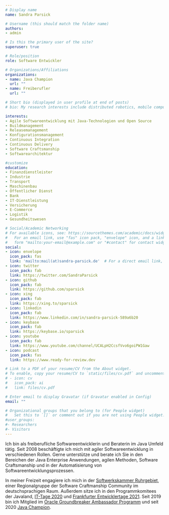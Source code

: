 ```yaml
---
# Display name
name: Sandra Parsick

# Username (this should match the folder name)
authors:
- admin

# Is this the primary user of the site?
superuser: true

# Role/position
role: Software Entwickler

# Organizations/Affiliations
organizations:
- name: Java Champion
  url: ""
- name: Freiberufler
  url: ""

# Short bio (displayed in user profile at end of posts)
# bio: My research interests include distributed robotics, mobile computing and programmable matter.

interests:
- Agile Softwareentwicklung mit Java-Technologien und Open Source
- Buildmanagement
- Releasemanagement
- Konfigurationsmanagement
- Continuous Integration
- Continuous Delivery
- Software Craftsmanship
- Softwarearchitektur

#customize
education:
- Finanzdienstleister
- Industrie
- Transport
- Maschinenbau
- Öffentlicher Dienst
- Bank
- IT-Dienstleistung
- Versicherung
- E-Commerce
- Logistik
- Gesundheitswesen

# Social/Academic Networking
# For available icons, see: https://sourcethemes.com/academic/docs/widgets/#icons
#   For an email link, use "fas" icon pack, "envelope" icon, and a link in the
#   form "mailto:your-email@example.com" or "#contact" for contact widget.
social:
- icon: envelope
  icon_pack: fas
  link: 'mailto:mail(at)sandra-parsick.de'  # For a direct email link, use "mailto:test@example.org".
- icon: twitter
  icon_pack: fab
  link: https://twitter.com/SandraParsick
- icon: github
  icon_pack: fab
  link: https://github.com/sparsick
- icon: xing
  icon_pack: fab
  link: https://xing.to/sparsick
- icon: linkedin
  icon_pack: fab
  link: https://www.linkedin.com/in/sandra-parsick-589a6b20
- icon: keybase
  icon_pack: fab
  link: https://keybase.io/sparsick
- icon: youtube
  icon_pack: fab
  link: https://www.youtube.com/channel/UCALpH2CcsfVvo6goiPW1Gaw
- icon: podcast
  icon_pack: fas
  link: https://www.ready-for-review.dev

# Link to a PDF of your resume/CV from the About widget.
# To enable, copy your resume/CV to `static/files/cv.pdf` and uncomment the lines below.  
# - icon: cv
#   icon_pack: ai
#   link: files/cv.pdf

# Enter email to display Gravatar (if Gravatar enabled in Config)
email: ""

# Organizational groups that you belong to (for People widget)
#   Set this to `[]` or comment out if you are not using People widget.  
#user_groups:
#- Researchers
#- Visitors
---
```


Ich bin als freiberufliche Softwareentwicklerin und Beraterin im Java Umfeld tätig. Seit 2008 beschäftigte ich mich mit agiler Softwareentwicklung in verschiedenen Rollen. Gerne unterstütze und berate ich Sie in den Bereichen der Java Enterprise Anwendungen, agilen Methoden, Software Craftsmanship und in der Automatisierung von Softwareentwicklungsprozessen.

In meiner Freizeit engagiere ich mich in der [Softwerkskammer Ruhrgebiet](https://www.softwerkskammer.org/groups/ruhrgebiet), einer Regionalgruppe der Software Craftmanship Community im deutschsprachigen Raum. Außerdem sitze ich in den Programmkomitees der Javaland, [IT-Tage 2020](https://www.ittage.informatik-aktuell.de/konferenz/kuratorium.html) und [Frankfurter Entwicklertage 2021](https://entwicklertag.de/frankfurt/2021/unser-programmkomitee-2021). Seit 2019 bin ich Mitglied im [Oracle Groundbreaker Ambassador Programm](https://apex.oracle.com/pls/apex/f?p=19297:3) und seit 2020 [Java Champion](https://apex.oracle.com/pls/apex/aces/d/Sandra.Parsick).
